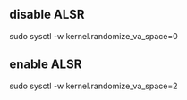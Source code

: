 ## disable ALSR

sudo sysctl -w kernel.randomize_va_space=0

## enable ALSR

sudo sysctl -w kernel.randomize_va_space=2
